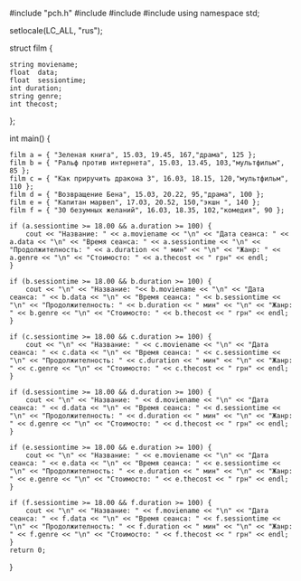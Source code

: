 #include "pch.h"
#include <iostream>
#include <cstdlib>
#include <cstring>
using namespace std;

setlocale(LC_ALL, "rus");

struct film {
	
	string moviename;
	float  data;
	float  sessiontime;
	int duration;
	string genre;
	int thecost;

};




int main() {

	film a = { "Зеленая книга", 15.03, 19.45, 167,"драма", 125 };
	film b = { "Ральф против интернета", 15.03, 13.45, 103,"мультфильм", 85 };
	film c = { "Как приручить дракона 3", 16.03, 18.15, 120,"мультфильм", 110 };
	film d = { "Возвращение Бена", 15.03, 20.22, 95,"драма", 100 };
	film e = { "Капитан марвел", 17.03, 20.52, 150,"экшн ", 140 };
	film f = { "30 безумных желаний", 16.03, 18.35, 102,"комедия", 90 };

	if (a.sessiontime >= 18.00 && a.duration >= 100) {
		cout << "Название: " << a.moviename << "\n" << "Дата сеанса: " << a.data << "\n" << "Время сеанса: " << a.sessiontime << "\n" << "Продолжителность: " << a.duration << " мин" << "\n" << "Жанр: " << a.genre << "\n" << "Стоимосто: " << a.thecost << " грн" << endl;
	}

	if (b.sessiontime >= 18.00 && b.duration >= 100) {
		cout << "\n" << "Название: "<< b.moviename << "\n" << "Дата сеанса: " << b.data << "\n" << "Время сеанса: " << b.sessiontime << "\n" << "Продолжителность: " << b.duration << " мин" << "\n" << "Жанр: " << b.genre << "\n" << "Стоимосто: " << b.thecost << " грн" << endl;
	}

	if (c.sessiontime >= 18.00 && c.duration >= 100) {
		cout << "\n" << "Название: " << c.moviename << "\n" << "Дата сеанса: " << c.data << "\n" << "Время сеанса: " << c.sessiontime << "\n" << "Продолжителность: " << c.duration << " мин" << "\n" << "Жанр: " << c.genre << "\n" << "Стоимосто: " << c.thecost << " грн" << endl;
	}

	if (d.sessiontime >= 18.00 && d.duration >= 100) {
		cout << "\n" << "Название: " << d.moviename << "\n" << "Дата сеанса: " << d.data << "\n" << "Время сеанса: " << d.sessiontime << "\n" << "Продолжителность: " << d.duration << " мин" << "\n" << "Жанр: " << d.genre << "\n" << "Стоимосто: " << d.thecost << " грн" << endl;
	}

	if (e.sessiontime >= 18.00 && e.duration >= 100) {
		cout << "\n" << "Название: " << e.moviename << "\n" << "Дата сеанса: " << e.data << "\n" << "Время сеанса: " << e.sessiontime << "\n" << "Продолжителность: " << e.duration << " мин" << "\n" << "Жанр: " << e.genre << "\n" << "Стоимосто: " << e.thecost << " грн" << endl;
	}

	if (f.sessiontime >= 18.00 && f.duration >= 100) {
		cout << "\n" << "Название: " << f.moviename << "\n" << "Дата сеанса: " << f.data << "\n" << "Время сеанса: " << f.sessiontime << "\n" << "Продолжителность: " << f.duration << " мин" << "\n" << "Жанр: " << f.genre << "\n" << "Стоимосто: " << f.thecost << " грн" << endl;
	}
	return 0;
}
